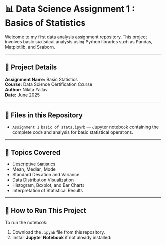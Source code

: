 # 📊 Data Science Assignment 1 : Basics of Statistics

Welcome to my first data analysis assignment repository. This project involves basic statistical analysis using Python libraries such as Pandas, Matplotlib, and Seaborn.

---

## 📌 Project Details

**Assignment Name:** Basic Statistics  
**Course:** Data Science Certification Course  
**Author:** Nikita Yadav  
**Date:** June 2025  

---

## 📁 Files in this Repository

- `Assignment 1 basic of stats.ipynb` — Jupyter notebook containing the complete code and analysis for basic statistical operations.

---

## 📖 Topics Covered

- Descriptive Statistics
- Mean, Median, Mode
- Standard Deviation and Variance
- Data Distribution Visualization
- Histogram, Boxplot, and Bar Charts
- Interpretation of Statistical Results

---

## 🚀 How to Run This Project

To run the notebook:

1. Download the `.ipynb` file from this repository.
2. Install **Jupyter Notebook** if not already installed:

